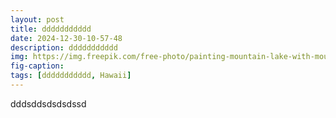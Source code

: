 ```yaml
---
layout: post
title: ddddddddddd
date: 2024-12-30-10-57-48
description: ddddddddddd
img: https://img.freepik.com/free-photo/painting-mountain-lake-with-mountain-background_188544-9126.jpg
fig-caption: 
tags: [ddddddddddd, Hawaii]
---
```

dddsddsdsdsdssd
